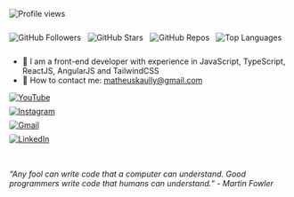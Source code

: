![Profile views](https://komarev.com/ghpvc/?username=matheuskaully&color=blueviolet)

<!-- GitHub stats badges -->
<div style="display: flex; gap: 12px; padding: 12px 0;">
  <img src="https://img.shields.io/github/followers/matheuskaully?style=social" alt="GitHub Followers" />
  <img src="https://img.shields.io/github/stars/matheuskaully?style=social" alt="GitHub Stars" />
  <img src="https://img.shields.io/github/repos/matheuskaully?style=social" alt="GitHub Repos" />
  <img src="https://img.shields.io/github/languages/top/matheuskaully" alt="Top Languages" />
</div>

- 🚀 I am a front-end developer with experience in JavaScript, TypeScript, ReactJS, AngularJS and TailwindCSS  
- 📩 How to contact me: matheuskaully@gmail.com

<div style="padding-bottom: 16px; display: flex; flex-direction: column; gap: 8px;">
  <a href="https://www.youtube.com/kaullygamer" target="_blank">
    <img src="https://img.shields.io/badge/YouTube-c792ea?style=for-the-badge&logo=youtube&logoColor=white" style="border-radius: 3px;" alt="YouTube" />
  </a>
  <a href="https://instagram.com/matheuskaully" target="_blank">
    <img src="https://img.shields.io/badge/Instagram-c792ea?style=for-the-badge&logo=instagram&logoColor=white" style="border-radius: 3px;" alt="Instagram" />
  </a>
  <a href="mailto:matheuskaully@gmail.com" target="_blank">
    <img src="https://img.shields.io/badge/Gmail-c792ea?style=for-the-badge&logo=gmail&logoColor=white" style="border-radius: 3px;" alt="Gmail" />
  </a>
  <a href="https://www.linkedin.com/in/matheuskaully" target="_blank">
    <img src="https://img.shields.io/badge/LinkedIn-c792ea?style=for-the-badge&logo=linkedin&logoColor=white" style="border-radius: 3px;" alt="LinkedIn" />
  </a>
</div>

<p style="padding-top: 16px; font-style: italic;">
  “Any fool can write code that a computer can understand. Good programmers write code that humans can understand.” - Martin Fowler
</p>

